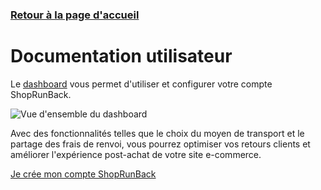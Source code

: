 ### [Retour à la page d'accueil](./)

# Documentation utilisateur

Le [dashboard](https://dashboard.shoprunback.com/fr) vous permet d'utiliser et configurer votre compte ShopRunBack.

![Vue d'ensemble du dashboard](images/dashboard/overview.png)

Avec des fonctionnalités telles que le choix du moyen de transport et le partage des frais de renvoi, vous pourrez optimiser vos retours clients et améliorer l'expérience post-achat de votre site e-commerce.

[Je crée mon compte ShopRunBack](https://dashboard.shoprunback.com/users/sign_up)